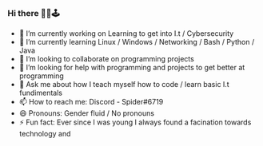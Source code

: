 ### Hi there 🏴‍☠️🕹



- 🔭 I’m currently working on Learning to get into I.t / Cybersecurity
- 🌱 I’m currently learning Linux / Windows / Networking / Bash / Python / Java
- 👯 I’m looking to collaborate on programming projects
- 🤔 I’m looking for help with programming and projects to get better at programming
- 💬 Ask me about how I teach myself how to code / learn basic I.t fundimentals
- 📫 How to reach me: Discord - Spider#6719
- 😄 Pronouns: Gender fluid / No pronouns
- ⚡ Fun fact: Ever since I was young I always found a facination towards technology and 
